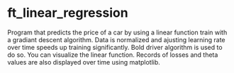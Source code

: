 # ft_linear_regression
Program that predicts the price of a car by using a linear function train with a gradiant descent algorithm.
Data is normalized and ajusting learning rate over time speeds up training significantly. Bold driver algorithm is used to do so.
You can visualize the linear function. Records of losses and theta values are also displayed over time using matplotlib.
